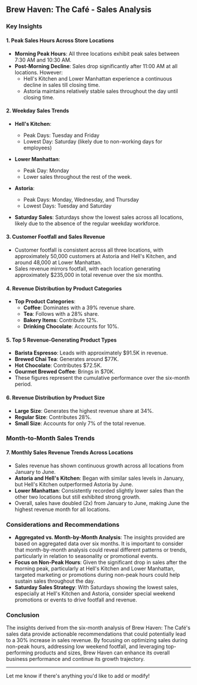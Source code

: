## Brew Haven: The Café - Sales Analysis

### Key Insights

#### 1. **Peak Sales Hours Across Store Locations**
   - **Morning Peak Hours**: All three locations exhibit peak sales between 7:30 AM and 10:30 AM.
   - **Post-Morning Decline**: Sales drop significantly after 11:00 AM at all locations. However:
     - Hell's Kitchen and Lower Manhattan experience a continuous decline in sales till closing time.
     - Astoria maintains relatively stable sales throughout the day until closing time.

#### 2. **Weekday Sales Trends**
   - **Hell's Kitchen**:
     - Peak Days: Tuesday and Friday
     - Lowest Day: Saturday (likely due to non-working days for employees)
   - **Lower Manhattan**:
     - Peak Day: Monday
     - Lower sales throughout the rest of the week.
   - **Astoria**:
     - Peak Days: Monday, Wednesday, and Thursday
     - Lowest Days: Tuesday and Saturday
   
   - **Saturday Sales**: Saturdays show the lowest sales across all locations, likely due to the absence of the regular weekday workforce.

#### 3. **Customer Footfall and Sales Revenue**
   - Customer footfall is consistent across all three locations, with approximately 50,000 customers at Astoria and Hell's Kitchen, and around 48,000 at Lower Manhattan.
   - Sales revenue mirrors footfall, with each location generating approximately $235,000 in total revenue over the six months.

#### 4. **Revenue Distribution by Product Categories**
   - **Top Product Categories**:
     - **Coffee**: Dominates with a 39% revenue share.
     - **Tea**: Follows with a 28% share.
     - **Bakery Items**: Contribute 12%.
     - **Drinking Chocolate**: Accounts for 10%.

#### 5. **Top 5 Revenue-Generating Product Types**
   - **Barista Espresso**: Leads with approximately $91.5K in revenue.
   - **Brewed Chai Tea**: Generates around $77K.
   - **Hot Chocolate**: Contributes $72.5K.
   - **Gourmet Brewed Coffee**: Brings in $70K.
   - These figures represent the cumulative performance over the six-month period.

#### 6. **Revenue Distribution by Product Size**
   - **Large Size**: Generates the highest revenue share at 34%.
   - **Regular Size**: Contributes 28%.
   - **Small Size**: Accounts for only 7% of the total revenue.

### Month-to-Month Sales Trends

#### 7. **Monthly Sales Revenue Trends Across Locations**
   - Sales revenue has shown continuous growth across all locations from January to June.
   - **Astoria and Hell's Kitchen**: Began with similar sales levels in January, but Hell's Kitchen outperformed Astoria by June.
   - **Lower Manhattan**: Consistently recorded slightly lower sales than the other two locations but still exhibited strong growth.
   - Overall, sales have doubled (2x) from January to June, making June the highest revenue month for all locations.

### Considerations and Recommendations
- **Aggregated vs. Month-by-Month Analysis**: The insights provided are based on aggregated data over six months. It is important to consider that month-by-month analysis could reveal different patterns or trends, particularly in relation to seasonality or promotional events.
- **Focus on Non-Peak Hours**: Given the significant drop in sales after the morning peak, particularly at Hell's Kitchen and Lower Manhattan, targeted marketing or promotions during non-peak hours could help sustain sales throughout the day.
- **Saturday Sales Strategy**: With Saturdays showing the lowest sales, especially at Hell's Kitchen and Astoria, consider special weekend promotions or events to drive footfall and revenue.

### Conclusion
The insights derived from the six-month analysis of Brew Haven: The Café's sales data provide actionable recommendations that could potentially lead to a 30% increase in sales revenue. By focusing on optimizing sales during non-peak hours, addressing low weekend footfall, and leveraging top-performing products and sizes, Brew Haven can enhance its overall business performance and continue its growth trajectory.

---

Let me know if there's anything you'd like to add or modify!
